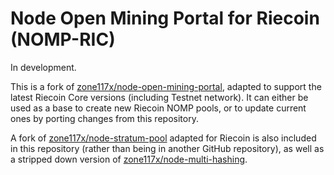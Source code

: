 # Node Open Mining Portal for Riecoin (NOMP-RIC)

In development.

This is a fork of [zone117x/node-open-mining-portal](https://github.com/zone117x/node-open-mining-portal), adapted to support the latest Riecoin Core versions (including Testnet network). It can either be used as a base to create new Riecoin NOMP pools, or to update current ones by porting changes from this repository.

A fork of [zone117x/node-stratum-pool](https://github.com/zone117x/node-stratum-pool) adapted for Riecoin is also included in this repository (rather than being in another GitHub repository), as well as a stripped down version of [zone117x/node-multi-hashing](https://github.com/zone117x/node-multi-hashing).
